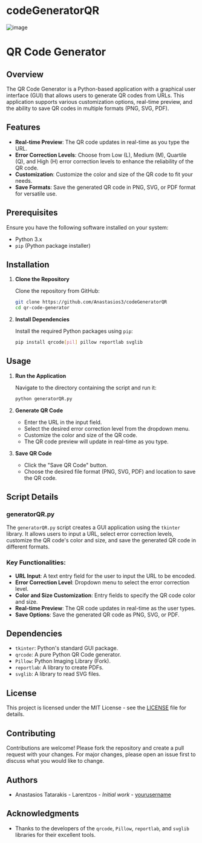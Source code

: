# codeGeneratorQR
![image](https://github.com/Anastasios3/codeGeneratorQR/assets/117446378/a561a4c7-6b34-4fab-8da1-9182935f821d)

# QR Code Generator

## Overview

The QR Code Generator is a Python-based application with a graphical user interface (GUI) that allows users to generate QR codes from URLs. This application supports various customization options, real-time preview, and the ability to save QR codes in multiple formats (PNG, SVG, PDF).

## Features

- **Real-time Preview**: The QR code updates in real-time as you type the URL.
- **Error Correction Levels**: Choose from Low (L), Medium (M), Quartile (Q), and High (H) error correction levels to enhance the reliability of the QR code.
- **Customization**: Customize the color and size of the QR code to fit your needs.
- **Save Formats**: Save the generated QR code in PNG, SVG, or PDF format for versatile use.

## Prerequisites

Ensure you have the following software installed on your system:

- Python 3.x
- `pip` (Python package installer)

## Installation

1. **Clone the Repository**

   Clone the repository from GitHub:

   ```sh
   git clone https://github.com/Anastasios3/codeGeneratorQR
   cd qr-code-generator
   ```

2. **Install Dependencies**

   Install the required Python packages using `pip`:

   ```sh
   pip install qrcode[pil] pillow reportlab svglib
   ```

## Usage

1. **Run the Application**

   Navigate to the directory containing the script and run it:

   ```sh
   python generatorQR.py
   ```

2. **Generate QR Code**

   - Enter the URL in the input field.
   - Select the desired error correction level from the dropdown menu.
   - Customize the color and size of the QR code.
   - The QR code preview will update in real-time as you type.

3. **Save QR Code**

   - Click the "Save QR Code" button.
   - Choose the desired file format (PNG, SVG, PDF) and location to save the QR code.

## Script Details

### generatorQR.py

The `generatorQR.py` script creates a GUI application using the `tkinter` library. It allows users to input a URL, select error correction levels, customize the QR code's color and size, and save the generated QR code in different formats.

### Key Functionalities:

- **URL Input**: A text entry field for the user to input the URL to be encoded.
- **Error Correction Level**: Dropdown menu to select the error correction level.
- **Color and Size Customization**: Entry fields to specify the QR code color and size.
- **Real-time Preview**: The QR code updates in real-time as the user types.
- **Save Options**: Save the generated QR code as PNG, SVG, or PDF.

## Dependencies

- `tkinter`: Python's standard GUI package.
- `qrcode`: A pure Python QR Code generator.
- `Pillow`: Python Imaging Library (Fork).
- `reportlab`: A library to create PDFs.
- `svglib`: A library to read SVG files.

## License

This project is licensed under the MIT License - see the [LICENSE](LICENSE) file for details.

## Contributing

Contributions are welcome! Please fork the repository and create a pull request with your changes. For major changes, please open an issue first to discuss what you would like to change.

## Authors

- Anastasios Tatarakis - Larentzos - *Initial work* - [yourusername](https://github.com/Anastasios3)

## Acknowledgments

- Thanks to the developers of the `qrcode`, `Pillow`, `reportlab`, and `svglib` libraries for their excellent tools.
